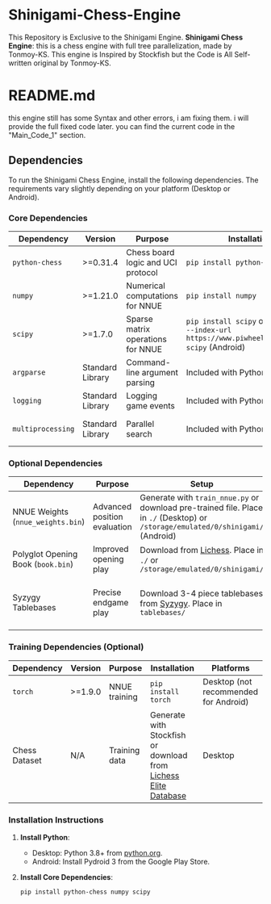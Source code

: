 # Shinigami-Chess-Engine
This Repository is Exclusive to the Shinigami Engine. **Shinigami Chess Engine**: this is a chess engine with full tree parallelization, made by Tonmoy-KS. This engine is Inspired by Stockfish but the Code is All Self-written original by Tonmoy-KS. 

# README.md
this engine still has some Syntax and other errors, i am fixing them. i will provide the full fixed code later. you can find the current code in the "Main_Code_1" section. 

## Dependencies

To run the Shinigami Chess Engine, install the following dependencies. The requirements vary slightly depending on your platform (Desktop or Android).

### Core Dependencies
| Dependency | Version | Purpose | Installation | Platforms |
|------------|---------|---------|--------------|-----------|
| `python-chess` | >=0.31.4 | Chess board logic and UCI protocol | `pip install python-chess` | Desktop, Android |
| `numpy` | >=1.21.0 | Numerical computations for NNUE | `pip install numpy` | Desktop, Android |
| `scipy` | >=1.7.0 | Sparse matrix operations for NNUE | `pip install scipy` or `pip install --index-url https://www.piwheels.org/simple scipy` (Android) | Desktop, Android |
| `argparse` | Standard Library | Command-line argument parsing | Included with Python | Desktop, Android |
| `logging` | Standard Library | Logging game events | Included with Python | Desktop, Android |
| `multiprocessing` | Standard Library | Parallel search | Included with Python | Desktop, Android (limited) |

### Optional Dependencies
| Dependency | Purpose | Setup | Platforms |
|------------|---------|-------|-----------|
| NNUE Weights (`nnue_weights.bin`) | Advanced position evaluation | Generate with `train_nnue.py` or download pre-trained file. Place in `./` (Desktop) or `/storage/emulated/0/shinigami/` (Android) | Desktop, Android |
| Polyglot Opening Book (`book.bin`) | Improved opening play | Download from [Lichess](https://database.lichess.org/#openings). Place in `./` or `/storage/emulated/0/shinigami/` | Desktop, Android |
| Syzygy Tablebases | Precise endgame play | Download 3-4 piece tablebases from [Syzygy](http://tablebase.sesse.net/). Place in `tablebases/` | Desktop (full set), Android (minimal set) |

### Training Dependencies (Optional)
| Dependency | Version | Purpose | Installation | Platforms |
|------------|---------|---------|--------------|-----------|
| `torch` | >=1.9.0 | NNUE training | `pip install torch` | Desktop (not recommended for Android) |
| Chess Dataset | N/A | Training data | Generate with Stockfish or download from [Lichess Elite Database](https://database.lichess.org/) | Desktop |

### Installation Instructions
1. **Install Python**:
   - Desktop: Python 3.8+ from [python.org](https://www.python.org/downloads/).
   - Android: Install Pydroid 3 from the Google Play Store.

2. **Install Core Dependencies**:
   ```bash
   pip install python-chess numpy scipy